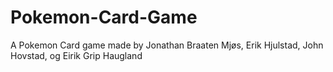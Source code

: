 # Pokemon-Card-Game
A Pokemon Card game made by Jonathan Braaten Mjøs, Erik Hjulstad, John Hovstad, og Eirik Grip Haugland
